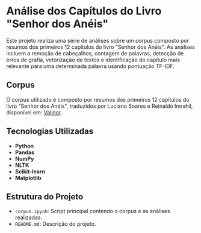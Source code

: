 # Análise dos Capítulos do Livro "Senhor dos Anéis"

Este projeto realiza uma série de análises sobre um corpus composto por resumos dos primeiros 12 capítulos do livro "Senhor dos Anéis". As análises incluem a remoção de cabeçalhos, contagem de palavras, detecção de erros de grafia, vetorização de textos e identificação do capítulo mais relevante para uma determinada palavra usando pontuação TF-IDF.

## Corpus

O corpus utilizado é composto por resumos dos primeiros 12 capítulos do livro "Senhor dos Anéis", traduzidos por Luciano Soares e Reinaldo Imrahil, disponível em: [Valinor](https://www.valinor.com.br/82).

## Tecnologias Utilizadas

- **Python**
- **Pandas**
- **NumPy**
- **NLTK**
- **Scikit-learn**
- **Matplotlib**

## Estrutura do Projeto

- `corpus.ipynb`: Script principal contendo o corpus e as análises realizadas.
- `README.md`: Descrição do projeto.


